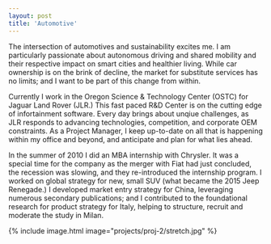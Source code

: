 ```yaml
---
layout: post
title: 'Automotive'
---
```


The intersection of automotives and sustainability excites me.  I am particularly passionate about autonomous driving and shared mobility and their respective impact on smart cities and healthier living.  While car ownership is on the brink of decline, the market for substitute services has no limits; and I want to be part of this change from within.

Currently I work in the Oregon Science & Technology Center (OSTC) for Jaguar Land Rover (JLR.)  This fast paced R&D Center is on the cutting edge of infortainment software.  Every day brings about unqiue challenges, as JLR responds to advancing technologies, competition, and corporate OEM constraints.  As a Project Manager, I keep up-to-date on all that is happening within my office and beyond, and anticipate and plan for what lies ahead.

In the summer of 2010 I did an MBA internship with Chrysler.  It was a special time for the company as the merger with Fiat had just concluded, the recession was slowing, and they re-introduced the internship program.  I worked on global strategy for new, small SUV (what became the 2015 Jeep Renegade.)  I developed market entry strategy for China, leveraging numerous secondary publications; and I contributed to the foundational research for product strategy for Italy, helping to structure, recruit and moderate the study in Milan.       

{% include image.html image="projects/proj-2/stretch.jpg" %}

